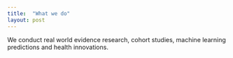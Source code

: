 ```yaml
---
title:  "What we do"
layout: post
---
```


We conduct real world evidence research, cohort studies, machine learning predictions and health innovations.

